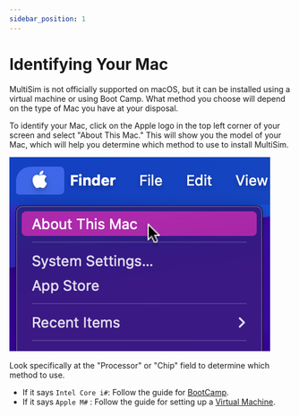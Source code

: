 ```yaml
---
sidebar_position: 1
---
```


# Identifying Your Mac

MultiSim is not officially supported on macOS, but it can be installed using a virtual machine or using Boot Camp. What method you choose will depend on the type of Mac you have at your disposal.

To identify your Mac, click on the Apple logo in the top left corner of your screen and select "About This Mac." This will show you the model of your Mac, which will help you determine which method to use to install MultiSim.

![About This Mac](./img/about-this-mac.png)

Look specifically at the "Processor" or "Chip" field to determine which method to use.

- If it says `Intel Core i#`: Follow the guide for [BootCamp](/boot-camp/).
- If it says `Apple M#` : Follow the guide for setting up a [Virtual Machine](/vm).

